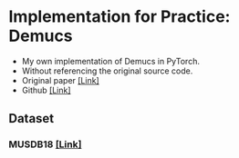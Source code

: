 # Implementation for Practice: Demucs

- My own implementation of Demucs in PyTorch.
- Without referencing the original source code.
- Original paper [[Link]](https://arxiv.org/pdf/1911.13254.pdf)
- Github [[Link]](https://github.com/facebookresearch/demucs)

## Dataset

### MUSDB18 [[Link]](https://sigsep.github.io/datasets/musdb.html)
